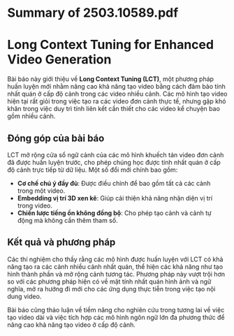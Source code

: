 # Summary of 2503.10589.pdf

# Long Context Tuning for Enhanced Video Generation

Bài báo này giới thiệu về **Long Context Tuning (LCT)**, một phương pháp huấn luyện mới nhằm nâng cao khả năng tạo video bằng cách đảm bảo tính nhất quán ở cấp độ cảnh trong các video nhiều cảnh. Các mô hình tạo video hiện tại rất giỏi trong việc tạo ra các video đơn cảnh thực tế, nhưng gặp khó khăn trong việc duy trì tính liên kết cần thiết cho các video kể chuyện bao gồm nhiều cảnh.

## Đóng góp của bài báo

LCT mở rộng cửa sổ ngữ cảnh của các mô hình khuếch tán video đơn cảnh đã được huấn luyện trước, cho phép chúng học được tính nhất quán ở cấp độ cảnh trực tiếp từ dữ liệu. Một số đổi mới chính bao gồm:

- **Cơ chế chú ý đầy đủ**: Được điều chỉnh để bao gồm tất cả các cảnh trong một video.
- **Embedding vị trí 3D xen kẽ**: Giúp cải thiện khả năng nhận diện vị trí trong video.
- **Chiến lược tiếng ồn không đồng bộ**: Cho phép tạo cảnh và cảnh tự động mà không cần thêm tham số.

## Kết quả và phương pháp

Các thí nghiệm cho thấy rằng các mô hình được huấn luyện với LCT có khả năng tạo ra các cảnh nhiều cảnh nhất quán, thể hiện các khả năng như tạo hình thành phần và mở rộng cảnh tương tác. Phương pháp này vượt trội hơn so với các phương pháp hiện có về mặt tính nhất quán hình ảnh và ngữ nghĩa, mở ra hướng đi mới cho các ứng dụng thực tiễn trong việc tạo nội dung video.

Bài báo cũng thảo luận về tiềm năng cho nghiên cứu trong tương lai về việc tạo video dài và việc tích hợp các mô hình ngôn ngữ lớn đa phương thức để nâng cao khả năng tạo video ở cấp độ cảnh.
